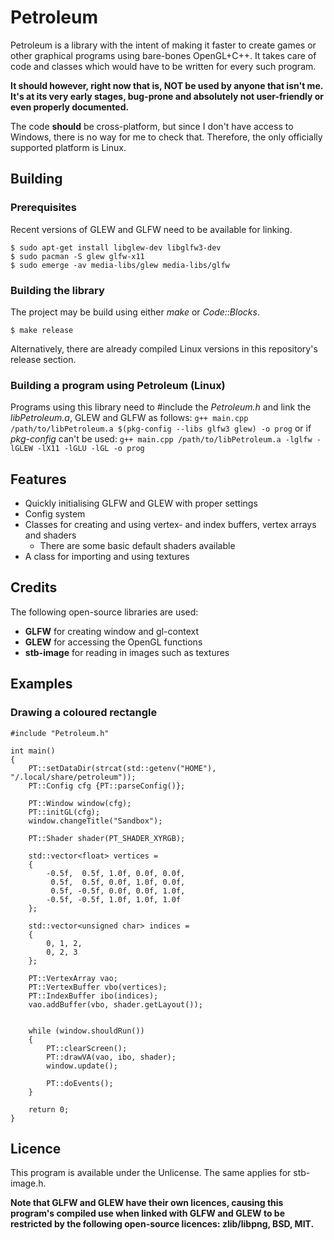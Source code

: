 # Petroleum
Petroleum is a library with the intent of making it faster to create games or other graphical programs using bare-bones OpenGL+C++. It takes care of code and classes which would have to be written for every such program.

**It should however, right now that is, NOT be used by anyone that isn't me. It's at its very early stages, bug-prone and absolutely not user-friendly or even properly documented.**

The code **should** be cross-platform, but since I don't have access to Windows, there is no way for me to check that. Therefore, the only officially supported platform is Linux.
## Building
### Prerequisites
Recent versions of GLEW and GLFW need to be available for linking.
```
$ sudo apt-get install libglew-dev libglfw3-dev
$ sudo pacman -S glew glfw-x11
$ sudo emerge -av media-libs/glew media-libs/glfw
```
### Building the library
The project may be build using either *make* or *Code::Blocks*.

```$ make release```

Alternatively, there are already compiled Linux versions in this repository's release section.
### Building a program using Petroleum (Linux)
Programs using this library need to #include the *Petroleum.h* and link the *libPetroleum.a*, GLEW and GLFW as follows:
```g++ main.cpp /path/to/libPetroleum.a $(pkg-config --libs glfw3 glew) -o prog```
or if *pkg-config* can't be used:
```g++ main.cpp /path/to/libPetroleum.a -lglfw -lGLEW -lX11 -lGLU -lGL -o prog```
## Features
- Quickly initialising GLFW and GLEW with proper settings
- Config system
- Classes for creating and using vertex- and index buffers, vertex arrays and shaders
  - There are some basic default shaders available
- A class for importing and using textures
## Credits
The following open-source libraries are used:
- **GLFW** for creating window and gl-context
- **GLEW** for accessing the OpenGL functions
- **stb-image** for reading in images such as textures
## Examples
### Drawing a coloured rectangle
```
#include "Petroleum.h"

int main()
{
    PT::setDataDir(strcat(std::getenv("HOME"), "/.local/share/petroleum"));
    PT::Config cfg {PT::parseConfig()};
    
    PT::Window window(cfg);
    PT::initGL(cfg);
    window.changeTitle("Sandbox");

    PT::Shader shader(PT_SHADER_XYRGB);

    std::vector<float> vertices =
    {
        -0.5f,  0.5f, 1.0f, 0.0f, 0.0f,
         0.5f,  0.5f, 0.0f, 1.0f, 0.0f,
         0.5f, -0.5f, 0.0f, 0.0f, 1.0f,
        -0.5f, -0.5f, 1.0f, 1.0f, 1.0f
    };

    std::vector<unsigned char> indices =
    {
        0, 1, 2,
        0, 2, 3
    };

    PT::VertexArray vao;
    PT::VertexBuffer vbo(vertices);
    PT::IndexBuffer ibo(indices);
    vao.addBuffer(vbo, shader.getLayout());


    while (window.shouldRun())
    {
        PT::clearScreen();
        PT::drawVA(vao, ibo, shader);
        window.update();

        PT::doEvents();
    }
    
    return 0;
}
```
## Licence
This program is available under the Unlicense. The same applies for stb-image.h.

**Note that GLFW and GLEW have their own licences, causing this program's compiled use when linked with GLFW and GLEW to be restricted by the following open-source licences: zlib/libpng, BSD, MIT.**
